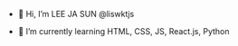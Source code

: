 - 👋 Hi, I’m LEE JA SUN @liswktjs
<!--- 👀 I’m interested in ... -->
- 🌱 I’m currently learning HTML, CSS, JS, React.js, Python
<!--- 💞️ I’m looking to collaborate on ...
- 📫 How to reach me ...
-->
<!---
liswktjs/liswktjs is a ✨ special ✨ repository because its `README.md` (this file) appears on your GitHub profile.
You can click the Preview link to take a look at your changes.
--->
